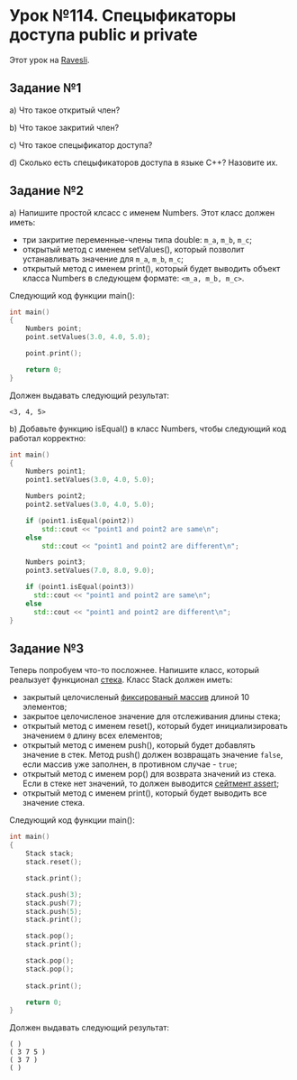 # Урок №114. Спецыфикаторы доступа public и private

Этот урок на <!-- FIX: Link --> [Ravesli]().

## Задание №1

a) Что такое откритый член?

b) Что такое закритий член?

c) Что такое спецыфикатор доступа?

d) Сколько есть спецыфикаторов доступа в языке C++? Назовите их.

## Задание №2

a) Напишите простой клсасс с именем Numbers. Этот класс должен иметь:

  - три закритие переменные-члены типа double: `m_a`, `m_b`, `m_c`;
  - открытый метод с именем setValues(), который позволит устанавливать значение для `m_a`, `m_b`, `m_c`;
  - открытый метод с именем print(), который будет выводить объект класса Numbers в следующем формате: `<m_a, m_b, m_c>`.

Следующий код функции main():

```c++
int main()
{
    Numbers point;
    point.setValues(3.0, 4.0, 5.0);

    point.print();

    return 0;
}
```

Должен выдавать следующий результат:

```
<3, 4, 5>
```

b) Добавьте функцию isEqual() в класс Numbers, чтобы следующий код работал корректно:

```c++
int main()
{
    Numbers point1;
    point1.setValues(3.0, 4.0, 5.0);

    Numbers point2;
    point2.setValues(3.0, 4.0, 5.0);

    if (point1.isEqual(point2))
        std::cout << "point1 and point2 are same\n";
    else
        std::cout << "point1 and point2 are different\n";

    Numbers point3;
    point3.setValues(7.0, 8.0, 9.0);

    if (point1.isEqual(point3))
      std::cout << "point1 and point2 are same\n";
    else
      std::cout << "point1 and point2 are different\n";
}
```

## Задание №3

Теперь попробуем что-то посложнее.
Напишите класс, который реалызует функционал <!-- FIX: Link --> [стека](). Класс Stack должен иметь:

  - закрытый целочисленый <!-- FIX: Link --> [фиксированый массив]() длиной 10 элементов;
  - закрытое целочисленое значение для отслеживания длины стека;
  - открытый метод с именем reset(), который будет инициализировать значением `0` длину всех елементов;
  - открытый метод с именем push(), который будет добавлять значение в стек. Метод push() должен возвращать значение `false`, если массив уже заполнен, в противном случае - `true`;
  - открытый метод с именем pop() для возврата значений из стека. Если в стеке нет значений, то должен выводится <!-- FIX: Link --> [сейтмент assert]();
  - открытый метод с именем print(), который будет выводить все значение стека.

Следующий код функции main():

```c++
int main()
{
    Stack stack;
    stack.reset();

    stack.print();

    stack.push(3);
    stack.push(7);
    stack.push(5);
    stack.print();

    stack.pop();
    stack.print();

    stack.pop();
    stack.pop();
    
    stack.print();

    return 0;
}
```

Должен выдавать следующий результат:

```
( )
( 3 7 5 )
( 3 7 )
( )
```